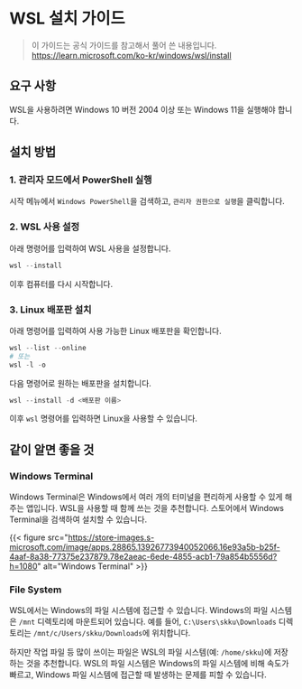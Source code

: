 # WSL 설치 가이드

> 이 가이드는 공식 가이드를 참고해서 풀어 쓴 내용입니다.
> https://learn.microsoft.com/ko-kr/windows/wsl/install

## 요구 사항

WSL을 사용하려면 Windows 10 버전 2004 이상 또는 Windows 11을 실행해야 합니다.

## 설치 방법

### 1. 관리자 모드에서 PowerShell 실행

시작 메뉴에서 `Windows PowerShell`을 검색하고, `관리자 권한으로 실행`을 클릭합니다.

### 2. WSL 사용 설정

아래 명령어를 입력하여 WSL 사용을 설정합니다.

```powershell
wsl --install
```

이후 컴퓨터를 다시 시작합니다.

### 3. Linux 배포판 설치

아래 명령어를 입력하여 사용 가능한 Linux 배포판을 확인합니다.

```powershell
wsl --list --online
# 또는
wsl -l -o
```

다음 명령어로 원하는 배포판을 설치합니다.

```powershell
wsl --install -d <배포판 이름>
```

이후 `wsl` 명령어를 입력하면 Linux을 사용할 수 있습니다.

## 같이 알면 좋을 것

### Windows Terminal

Windows Terminal은 Windows에서 여러 개의 터미널을 편리하게 사용할 수 있게 해주는 앱입니다. WSL을 사용할 때 함께 쓰는 것을 추천합니다. 스토어에서 Windows Terminal을 검색하여 설치할 수 있습니다.

{{< figure src="https://store-images.s-microsoft.com/image/apps.28865.13926773940052066.16e93a5b-b25f-4aaf-8a38-77375e237879.78e2aeac-6ede-4855-acb1-79a854b5556d?h=1080" alt="Windows Terminal" >}}

### File System

WSL에서는 Windows의 파일 시스템에 접근할 수 있습니다. Windows의 파일 시스템은 `/mnt` 디렉토리에 마운트되어 있습니다. 예를 들어, `C:\Users\skku\Downloads` 디렉토리는 `/mnt/c/Users/skku/Downloads`에 위치합니다.

하지만 작업 파일 등 많이 쓰이는 파일은 WSL의 파일 시스템(예: `/home/skku`)에 저장하는 것을 추천합니다. WSL의 파일 시스템은 Windows의 파일 시스템에 비해 속도가 빠르고, Windows 파일 시스템에 접근할 때 발생하는 문제를 피할 수 있습니다.
